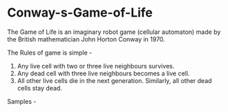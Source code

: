 # Conway-s-Game-of-Life

The Game of Life is an imaginary robot game (cellular automaton) made by the British mathematician John Horton Conway in 1970.

The Rules of game is simple -

1. Any live cell with two or three live neighbours survives.
2. Any dead cell with three live neighbours becomes a live cell.
3. All other live cells die in the next generation. Similarly, all other dead cells stay dead.

Samples -

[](https://github.com/milannzz/Conway-s-Game-of-Life/blob/main/Images/pic1.png)

[](https://github.com/milannzz/Conway-s-Game-of-Life/blob/main/Images/pic2.png)

